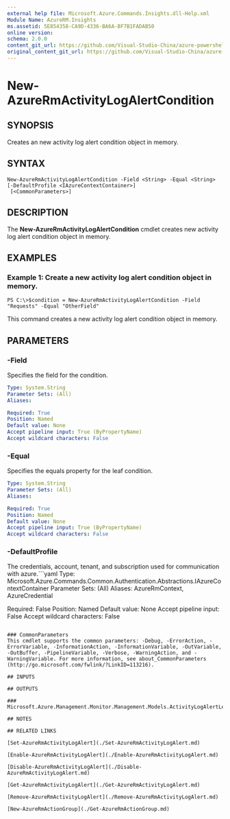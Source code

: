 ```yaml
---
external help file: Microsoft.Azure.Commands.Insights.dll-Help.xml
Module Name: AzureRM.Insights
ms.assetid: 5E854358-CA9D-4336-BA6A-BF7B1FADAB50
online version:
schema: 2.0.0
content_git_url: https://github.com/Visual-Studio-China/azure-powershell/blob/preview/src/ResourceManager/Insights/Commands.Insights/help/New-AzureRmActivityLogAlertCondition.md
original_content_git_url: https://github.com/Visual-Studio-China/azure-powershell/blob/preview/src/ResourceManager/Insights/Commands.Insights/help/New-AzureRmActivityLogAlertCondition.md
---
```


# New-AzureRmActivityLogAlertCondition

## SYNOPSIS
Creates an new activity log alert condition object in memory.

## SYNTAX

```
New-AzureRmActivityLogAlertCondition -Field <String> -Equal <String> [-DefaultProfile <IAzureContextContainer>]
 [<CommonParameters>]
```

## DESCRIPTION
The **New-AzureRmActivityLogAlertCondition** cmdlet creates new activity log alert condition object in memory.

## EXAMPLES

### Example 1: Create a new activity log alert condition object in memory.
```
PS C:\>$condition = New-AzureRmActivityLogAlertCondition -Field "Requests" -Equal "OtherField"
```

This command creates a new activity log alert condition object in memory.

## PARAMETERS

### -Field
Specifies the field for the condition.

```yaml
Type: System.String
Parameter Sets: (All)
Aliases: 

Required: True
Position: Named
Default value: None
Accept pipeline input: True (ByPropertyName)
Accept wildcard characters: False
```

### -Equal
Specifies the equals property for the leaf condition.

```yaml
Type: System.String
Parameter Sets: (All)
Aliases: 

Required: True
Position: Named
Default value: None
Accept pipeline input: True (ByPropertyName)
Accept wildcard characters: False
```

### -DefaultProfile
The credentials, account, tenant, and subscription used for communication with azure.```yaml
Type: Microsoft.Azure.Commands.Common.Authentication.Abstractions.IAzureContextContainer
Parameter Sets: (All)
Aliases: AzureRmContext, AzureCredential

Required: False
Position: Named
Default value: None
Accept pipeline input: False
Accept wildcard characters: False
```

### CommonParameters
This cmdlet supports the common parameters: -Debug, -ErrorAction, -ErrorVariable, -InformationAction, -InformationVariable, -OutVariable, -OutBuffer, -PipelineVariable, -Verbose, -WarningAction, and -WarningVariable. For more information, see about_CommonParameters (http://go.microsoft.com/fwlink/?LinkID=113216).

## INPUTS

## OUTPUTS

### Microsoft.Azure.Management.Monitor.Management.Models.ActivityLogAlertLeafCondition

## NOTES

## RELATED LINKS

[Set-AzureRmActivityLogAlert](./Set-AzureRmActivityLogAlert.md)

[Enable-AzureRmActivityLogAlert](./Enable-AzureRmActivityLogAlert.md)

[Disable-AzureRmActivityLogAlert](./Disable-AzureRmActivityLogAlert.md)

[Get-AzureRmActivityLogAlert](./Get-AzureRmActivityLogAlert.md)

[Remove-AzureRmActivityLogAlert](./Remove-AzureRmActivityLogAlert.md)

[New-AzureRmActionGroup](./Get-AzureRmActionGroup.md)
